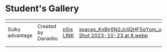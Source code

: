 # Student's Gallery

<table data-card-size="large" data-view="cards"><thead><tr><th></th><th></th><th></th><th data-hidden data-card-cover data-type="files"></th></tr></thead><tbody><tr><td>Sulky advantage</td><td>Created by Danielito</td><td><a href="https://editor.p5js.org/danieltio/sketches/nF1rqvGQe">p5js LINK</a></td><td><a href="../.gitbook/assets/spaces_KxBjr6N2JcliQHF5qYum_uploads_F52AuHgjUNYMJrubEzsO_Screen Shot 2023-10-23 at 8.webp">spaces_KxBjr6N2JcliQHF5qYum_uploads_F52AuHgjUNYMJrubEzsO_Screen Shot 2023-10-23 at 8.webp</a></td></tr><tr><td></td><td></td><td></td><td></td></tr><tr><td></td><td></td><td></td><td></td></tr></tbody></table>
